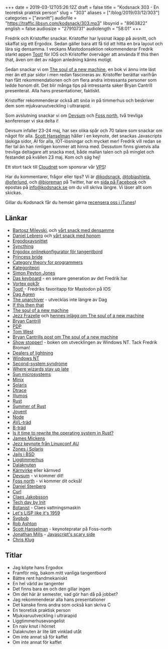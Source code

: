+++
date = 2019-03-12T05:26:12Z
draft = false
title = "Kodsnack 303 - En teoretisk praktisk person"
slug = "303"
aliases = ["/blog/2019/03/12/303"]
categories = ["avsnitt"]
audiofile = "https://traffic.libsyn.com/kodsnack/303.mp3"
libsynid = "8963822"
english = false
audiosize = "27910731"
audiolength = "58:01"
+++

Fredrik och Kristoffer snackar. Kristoffer har lyssnat ikapp på avsnitt, och skaffat sig ett Ergodox. Sedan gäller bara att få tid att hitta en bra layout och lära sig densamma. I veckans Mastodonsektion rekommenderar Fredrik starkt appen [Toot!](https://mastodon.social/@tootapp) för IOS och Kristoffer överväger att använda If this then that, även om det av någon anledning känns motigt.

Sedan snackar vi om [The soul of a new machine](https://en.wikipedia.org/wiki/The_Soul_of_a_New_Machine), en bok vi ännu inte läst mer än ett par sidor i men redan fascineras av. Kristoffer berättar varifrån han fått rekommendationen och om flera andra intressanta personer som ledde honom dit. Det blir många tips på intressanta saker Bryan Cantrill presenterat. Alla hans presentationer, faktiskt.

Kristoffer rekommenderar också att snöa in på timmerhus och beskriver dem som mjukvaruutveckling i ultrarapid.

Som avslutning snackar vi om [Devsum](https://www.devsum.se/) och [Foss north](https://foss-north.se/2019/), två trevliga konferenser vi ska delta i!

Devsum infaller 23-24 maj, har sex olika spår och 70 talare som snackar om något för alla. [Scott Hanselman](https://www.hanselman.com/) håller i en keynote,  det snackas Javascripts läskiga sidor, AI för alla, IOT-lösningar och mycket mer! Fredrik vill redan se fler tal än han rimligen kommer att hinna med. Dessutom finns givetvis alla trevliga deltagare att snacka med, både mallan talen och på minglet och festandet på kvällen 23 maj. Kom och säg hej!

Ett stort tack till [Cloudnet](http://www.cloudnet.se) som sponsrar vår [VPS](http://en.wikipedia.org/wiki/Virtual_private_server)!

Har du kommentarer, frågor eller tips? Vi är [@kodsnack](https://www.twitter.com/kodsnack), [@tobiashieta](https://www.twitter.com/tobiashieta), [@oferlund](https://www.twitter.com/oferlund), och [@bjoreman](https://www.twitter.com/bjoreman) på Twitter, har en [sida på Facebook](https://www.facebook.com/kodsnack) och epostas på [info@kodsnack.se](mailto:info@kodsnack.se) om du vill skriva längre. Vi läser allt som skickas.

Gillar du Kodsnack får du hemskt gärna [recensera oss i iTunes](http://itunes.apple.com/se/podcast/kodsnack/id561631498?l=en)!

## Länkar ##
* [Bartosz Milevski](https://bartoszmilewski.com/), och [vårt snack med densamme](https://kodsnack.se/292/)
* [Daniel Lebrero](https://danlebrero.com/) och [vårt snack med honom](https://kodsnack.se/international/294/)
* [Ergodoxavsnittet](https://kodsnack.se/international/260/)
* [Syncthing](https://syncthing.net/)
* [Ergodox onlinekonfigurator för tangentbord](https://configure.ergodox-ez.com/layouts/default/latest/0)
* [Princess bride](https://en.wikipedia.org/wiki/The_Princess_Bride_%28film%29)
* [Category theory for programmers](https://bartoszmilewski.com/2014/10/28/category-theory-for-programmers-the-preface/)
* [Kategoriteori](https://en.wikipedia.org/wiki/Category_theory)
* [Simon Peyton Jones](https://en.wikipedia.org/wiki/Simon_Peyton_Jones)
* [Das keyboard](https://www.daskeyboard.com/daskeyboard-4-ultimate/) - en senare generation av det Fredrik har
* [Vortex pok3r](https://bjoreman.com/thoughts/pok3r.html)
* [Toot!](https://mastodon.social/@tootapp) - Fredriks favoritapp för Mastodon på IOS
* [Dag Ågren](https://github.com/DagAgren)
* [The unarchiver](https://theunarchiver.com/) - utvecklas inte längre av Dag
* [If this then that](https://ifttt.com/discover)
* [The soul of a new machine](https://en.wikipedia.org/wiki/The_Soul_of_a_New_Machine)
* [Jezz Frazelle](https://twitter.com/jessfraz) och [hennes inlägg om The soul of a new machine](https://blog.jessfraz.com/post/new-golden-age-of-building-with-soul/)
* [Bryan Cantrill](https://twitter.com/bcantrill)
* [PDP](https://en.wikipedia.org/wiki/Programmed_Data_Processor)
* [Tom West](https://en.wikipedia.org/wiki/Tom_West)
* [Bryan Cantrills post om The soul of a new machine](http://dtrace.org/blogs/bmc/2019/02/10/reflecting-on-the-soul-of-a-new-machine/)
* [Show stopper!](https://www.amazon.com/Show-Stopper-Breakneck-Generation-Microsoft/dp/0029356717) - boken om utvecklingen av Windows NT. Tack Fredrik Broman!
* [Dealers of lightning](https://www.amazon.com/Dealers-Lightning-Xerox-PARC-Computer/dp/0887309895)
* [Windows NT](https://en.wikipedia.org/wiki/Windows_NT)
* [Second-system syndrome](https://en.wikipedia.org/wiki/Second-system_effect)
* [Where wizards stay up late](https://www.amazon.co.uk/Where-Wizards-Stay-Up-Late/dp/0684832674)
* [Sun microsystems](https://en.wikipedia.org/wiki/Sun_Microsystems)
* [Minix](https://en.wikipedia.org/wiki/MINIX)
* [Solaris](https://en.wikipedia.org/wiki/Solaris_%28operating_system%29)
* [Dtrace](https://en.wikipedia.org/wiki/DTrace)
* [Illumos](https://en.wikipedia.org/wiki/Illumos)
* [Rust](https://en.wikipedia.org/wiki/Rust_%28programming_language%29)
* [Summer of Rust](https://www.youtube.com/watch?v=LjFM8vw3pbU)
* [Joyent](https://en.wikipedia.org/wiki/Joyent)
* [Node](https://en.wikipedia.org/wiki/Node.js)
* [AVL-träd](https://en.wikipedia.org/wiki/AVL_tree)
* [B-träd](https://en.wikipedia.org/wiki/B-tree)
* [Is it time to rewrite the operating system in Rust?](https://www.youtube.com/watch?v=HgtRAbE1nBM)
* [James Mickens](https://mickens.seas.harvard.edu/wisdom-james-mickens)
* [Jezz keynote från Linuxconf AU](https://www.youtube.com/watch?v=7mzbIOtcIaQ)
* [Zones i Solaris](https://en.wikipedia.org/wiki/Solaris_Containers)
* [Jails i BSD](https://en.wikipedia.org/wiki/FreeBSD_jail)
* [Liggtimmerhus](http://www.ekobyggportalen.se/huskonstruktioner/trahus-timmer/)
* [Dalaknuten](https://www.google.com/search?rls=en&q=dalaknut&tbm=isch&source=univ&client=safari&sa=X&ved=2ahUKEwjkhr3Y2_fgAhWm-yoKHQhLCpMQsAR6BAgEEAE&biw=1917&bih=1222)
* [Kärnvirke](https://sv.wikipedia.org/wiki/K%C3%A4rnved) eller kärnved
* [Devsum](https://www.devsum.se/) - vi kommer dit!
* [Foss north](https://foss-north.se/2019/) - vi kommer dit också!
* [Daniel Stenberg](https://daniel.haxx.se/)
* [Curl](https://curl.haxx.se/)
* [Claes Jakobsson](https://www.linkedin.com/in/claesjac/)
* [Tech day by Init](https://www.meetup.com/Tech-Day-by-Init/)
* [Botanist](https://github.com/botanist) - Claes vattningsmaskin
* [Let's LISP like it's 1959](https://www.youtube.com/watch?v=hGY3uBHVVr4)
* [Svgbob](https://github.com/ivanceras/svgbob)
* [Rob Ashton](http://codeofrob.com/blog.html)
* [Scott Hanselman](https://www.hanselman.com/) - keynotepratar på Foss-north
* [Jonathan Mills](https://twitter.com/jonathanfmills) - [Javascript's scary side](https://www.devsum.se/sessions/a-guide-to-javascripts-scary-side/)
* [Chris Klug](https://twitter.com/zerokoll)

## Titlar ##
* Jag köpte hans Ergodox
* Framför mig, bakom mitt vanliga tangentbord
* Bättre rent handmekaniskt
* En hel värld av tangenter
* Det finns bara en och den gillar ingen
* Om det här är semester, vad gör han då på jobbet?
* Jag rekommenderar alla hans presentationer
* Det kanske finns andra som också kan skriva C
* En teoretisk praktisk person
* Mjukvaruutveckling i ultrarapid
* Liggtimmerhusevangelist
* En naiv knut i hörnet
* Dalaknuten är lite lätt vinklad utåt
* Om inte annat så för kaffet
* Om inte annat för kaffet